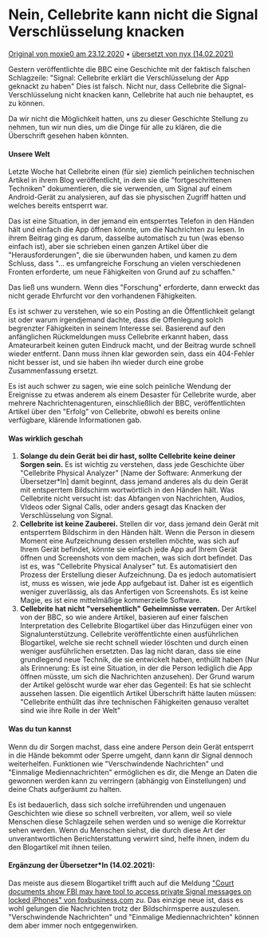 # Nein, Cellebrite kann nicht die Signal Verschlüsselung knacken

[Original von moxie0 am 23.12.2020](https://signal.org/blog/cellebrite-and-clickbait/) • [übersetzt von nyx (14.02.2021)](https://twitter.com/nyx_zu_sehen)

Gestern veröffentlichte die BBC eine Geschichte mit der faktisch falschen Schlagzeile: "Signal: Cellebrite erklärt die Verschlüsselung der App geknackt zu haben"  Dies ist falsch. Nicht nur, dass Cellebrite die Signal-Verschlüsselung nicht knacken kann, Cellebrite hat auch nie behauptet, es zu können.

Da wir nicht die Möglichkeit hatten, uns zu dieser Geschichte Stellung zu nehmen, tun wir nun dies, um die Dinge für alle zu klären, die die Überschrift gesehen haben könnten.

#### Unsere Welt

Letzte Woche hat Cellebrite einen (für sie) ziemlich peinlichen technischen Artikel in ihrem Blog veröffentlicht, in dem sie die "fortgeschrittenen Techniken" dokumentieren, die sie verwenden, um Signal auf einem Android-Gerät zu analysieren, auf das sie physischen Zugriff hatten und welches bereits entsperrt war. 

Das ist eine Situation, in der jemand ein entsperrtes Telefon in den Händen hält und einfach die App öffnen könnte, um die Nachrichten zu lesen. In ihrem Beitrag ging es darum, dasselbe automatisch zu tun (was ebenso einfach ist), aber sie schrieben einen ganzen Artikel über die "Herausforderungen", die sie überwunden haben, und kamen zu dem Schluss, dass "... es umfangreiche Forschung an vielen verschiedenen Fronten erforderte, um neue Fähigkeiten von Grund auf zu schaffen."

Das ließ uns wundern. Wenn dies "Forschung" erforderte, dann erweckt das nicht gerade Ehrfurcht vor den vorhandenen Fähigkeiten.

Es ist schwer zu verstehen, wie so ein Posting an die Öffentlichkeit gelangt ist oder warum irgendjemand dachte, dass die Offenlegung solch begrenzter Fähigkeiten in seinem Interesse sei. Basierend auf den anfänglichen Rückmeldungen muss Cellebrite erkannt haben, dass Amateurarbeit keinen guten Eindruck macht, und der Beitrag wurde schnell wieder entfernt. Dann muss ihnen klar geworden sein, dass ein 404-Fehler nicht besser ist, und sie haben ihn wieder durch eine grobe Zusammenfassung ersetzt.

Es ist auch schwer zu sagen, wie eine solch peinliche Wendung der Ereignisse zu etwas anderem als einem Desaster für Cellebrite wurde, aber mehrere Nachrichtenagenturen, einschließlich der BBC, veröffentlichten Artikel über den "Erfolg" von Cellebrite, obwohl es bereits online verfügbare, klärende Informationen gab.

#### Was wirklich geschah

1. **Solange du dein Gerät bei dir hast, sollte Cellebrite keine deiner Sorgen sein.** Es ist wichtig zu verstehen, dass jede Geschichte über "Cellebrite Physical Analyzer"  [Name der Software: Anmerkung der Übersetzer*In] damit beginnt, dass jemand anderes als du dein Gerät mit entsperrtem Bildschirm wortwörtlich in den Händen hält. Was Cellebrite nicht versucht ist: das Abfangen von Nachrichten, Audios, VIdeos oder Signal Calls, oder anders gesagt das Knacken der Verschlüsselung von Signal.
2. **Cellebrite ist keine Zauberei.** Stellen dir vor, dass jemand dein Gerät mit entsperrtem Bildschirm in den Händen hält. Wenn die Person in diesem Moment eine Aufzeichnung dessen erstellen möchte, was sich auf Ihrem Gerät befindet, könnte sie einfach jede App auf Ihrem Gerät öffnen und Screenshots von dem machen, was sich dort befindet. Das ist es, was "Cellebrite Physical Analyser" tut. Es automatisiert den Prozess der Erstellung dieser Aufzeichnung. Da es jedoch automatisiert ist, muss es wissen, wie jede App aufgebaut ist. Daher ist es eigentlich weniger zuverlässig, als das Anfertigen von Screenshots. Es ist keine Magie, es ist eine mittelmäßige kommerzielle Software.
3. **Cellebrite hat nicht "versehentlich" Geheimnisse verraten.** Der Artikel von der BBC, so wie andere Artikel, basieren auf einer falschen Interpretation des Cellebrite Blogartikel über das Hinzufügen einer von Signalunterstützung. Cellebrite veröffentlichte einen ausführlichen Blogartikel, welche sie recht schnell wieder löschten und durch einen weniger ausführlichen ersetzten. Das lag nicht daran, dass sie eine grundlegend neue Technik, die sie entwickelt haben, enthüllt haben (Nur als Erinnerung: Es ist eine Situation, in der die Person lediglich die App öffnen müsste, um sich die Nachrichten anzusehen). Der Grund warum der Artikel gelöscht wurde war eher das Gegenteil: Es hat sie schlecht aussehen lassen. Die eigentlich Artikel Überschrift hätte lauten müssen: "Cellebrite enthüllt das ihre technischen Fähigkeiten genauso veraltet sind wie ihre Rolle in der Welt"

#### Was du tun kannst

Wenn du dir Sorgen machst, dass eine andere Person dein Gerät entsperrt in die Hände bekommt oder Sperre umgeht, dann kann dir Signal dennoch weiterhelfen. Funktionen wie "Verschwindende Nachrichten" und "Einmalige Mediennachrichten" ermöglichen es dir, die Menge an Daten die gewonnen werden kann zu verringern (abhängig von Einstellungen) und deine Chats aufgeräumt zu halten.

Es ist bedauerlich, dass sich solche irreführenden und ungenauen Geschichten wie diese so schnell verbreiten, vor allem, weil so viele Menschen diese Schlagzeile sehen werden und so wenige die Korrektur sehen werden. Wenn du Menschen siehst, die durch diese Art der unverantwortlichen Berichterstattung verwirrt sind, helfe ihnen, indem du den Blogartikel mit ihnen teilen.

#### **Ergänzung der Übersetzer\*In (14.02.2021):**

Das meiste aus diesem Blogartikel trifft auch auf die Meldung ["Court documents show FBI may have tool to access private Signal messages on locked iPhones" von foxbusiness.com](https://www.foxbusiness.com/technology/fbi-tool-access-private-signal-messages-locked-iphones) zu. Das einzige neue ist, dass es wohl gelungen die Nachrichten trotz der Bildschirmsperre auszulesen. "Verschwindende Nachrichten" und "Einmalige Mediennachrichten" können dem aber immer noch entgegenwirken. 